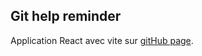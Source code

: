 ## Git help reminder

Application React avec vite sur [gitHub page](https://fabcre.github.io/React-Git-Help/).

